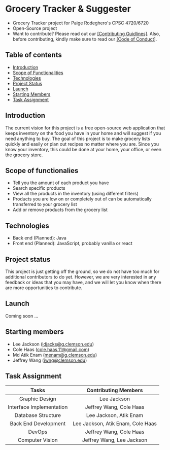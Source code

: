 # Grocery Tracker & Suggester
* Grocery Tracker project for Paige Rodeghero's CPSC 4720/6720
* Open-Source project
* Want to contribute? Please read out our [[Contributing Guidlines]](CONTRIBUTING.md). Also, before contributing, kindly make sure to read our  [[Code of Conduct]](CODE_OF_CONDUCT.md).


## Table of contents
* [Introduction](#introduction)
* [Scope of Functionalities](#scope-of-functionalies)
* [Technologies](#technologies)
* [Project Status](#project-status)
* [Launch](#launch)
* [Starting Members](#starting-members)
* [Task Assignment](#task-assignment)

## Introduction
The current vision for this project is a free open-source web application that keeps inventory on the food you have in your home and will suggest if you need anything to buy. The goal of this project is to make grocery lists quickly and easily or plan out recipes no matter where you are. Since you know your inventory, this could be done at your home, your office, or even the grocery store. 

## Scope of functionalies
* Tell you the amount of each product you have
* Search specific products
* View all the products in the inventory (using different filters)
* Products you are low on or completely out of can be automatically transferred to your grocery list
* Add or remove products from the grocery list
	
## Technologies
* Back end (Planned): Java
* Front end (Planned): JavaScript, probably vanilla or react
	
## Project status
This project is just getting off the ground, so we do not have too much for additional contributors to do yet. However, we are very interested in any feedback or ideas that you may have, and we will let you know when there are more opportunities to contribute.

## Launch
Coming soon ...

## Starting members
* Lee Jackson (ldjacks@g.clemson.edu)
* Cole Haas (cole.haas.11@gmail.com)
* Md Atik Enam (menam@g.clemson.edu)
* Jeffrey Wang (jwng@clemson.edu)

## Task Assignment
| Tasks     | Contributing Members |
| :---:        |    :----:   |
| Graphic Design      | Lee Jackson       |
| Interface Implementation   | Jeffrey Wang, Cole Haas        |
| Database Structure | Lee Jackson, Atik Enam |
| Back End Development | Lee Jackson, Atik Enam, Cole Haas |
| DevOps | Jeffrey Wang, Cole Haas |
| Computer Vision | Jeffrey Wang, Lee Jackson |

